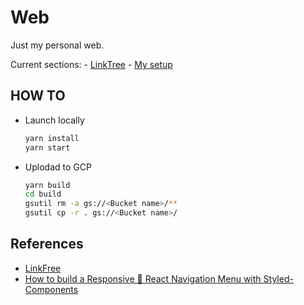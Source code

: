 # Web

Just my personal web.

Current sections:
    - [LinkTree](https://jevyanj.com/home)
    - [My setup](https://jevyanj.com/setup)

## HOW TO

- Launch locally

    ```sh
    yarn install
    yarn start
    ```

- Uplodad to GCP

    ```sh
    yarn build
    cd build
    gsutil rm -a gs://<Bucket name>/**
    gsutil cp -r . gs://<Bucket name>/
    ```

## References

- [LinkFree](https://github.com/MichaelBarney/LinkFree)
- [How to build a Responsive 📱 React Navigation Menu with Styled-Components](https://dev.to/hyggedev/how-to-build-a-responsive-react-navigation-menu-with-styled-components-3682)
